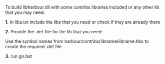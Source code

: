 To build libharbour.dll with some contribs libraries included or any other lib that you may need:

**1.** In libs.txt include the libs that you need or check if they are already there

**2.** Provide the .def file for the lib that you need:

Use the symbol names from harbour/contribs/libname/libname.hbx to create the required .def file

**3.** run go.bat
